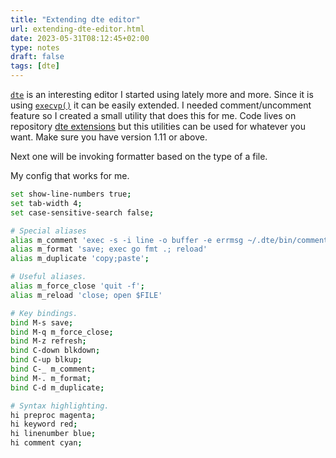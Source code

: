 ```yaml
---
title: "Extending dte editor"
url: extending-dte-editor.html
date: 2023-05-31T08:12:45+02:00
type: notes
draft: false
tags: [dte]
---
```


[`dte`](https://craigbarnes.gitlab.io/dte/) is an interesting editor I started
using lately more and more. Since it is using
[`execvp()`](https://linux.die.net/man/3/execvp) it can be easily extended. I
needed comment/uncomment feature so I created a small utility that does this for
me. Code lives on repository [dte
extensions](https://git.mitjafelicijan.com/dte-extensions.git/about/) but this
utilities can be used for whatever you want. Make sure you have version 1.11 or
above.

Next one will be invoking formatter based on the type of a file.

My config that works for me.

```sh
set show-line-numbers true;
set tab-width 4;
set case-sensitive-search false;

# Special aliases
alias m_comment 'exec -s -i line -o buffer -e errmsg ~/.dte/bin/comment'
alias m_format 'save; exec go fmt .; reload'
alias m_duplicate 'copy;paste';

# Useful aliases.
alias m_force_close 'quit -f';
alias m_reload 'close; open $FILE'

# Key bindings.
bind M-s save;
bind M-q m_force_close;
bind M-z refresh;
bind C-down blkdown;
bind C-up blkup;
bind C-_ m_comment;
bind M-. m_format;
bind C-d m_duplicate;

# Syntax highlighting.
hi preproc magenta;
hi keyword red;
hi linenumber blue;
hi comment cyan;
```
